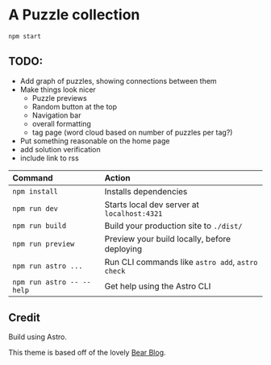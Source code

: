 # A Puzzle collection

```sh
npm start
```

## TODO:

- Add graph of puzzles, showing connections between them
- Make things look nicer
  - Puzzle previews
  - Random button at the top
  - Navigation bar
  - overall formatting
  - tag page (word cloud based on number of puzzles per tag?)
- Put something reasonable on the home page
- add solution verification
- include link to rss

| Command                   | Action                                           |
| :------------------------ | :----------------------------------------------- |
| `npm install`             | Installs dependencies                            |
| `npm run dev`             | Starts local dev server at `localhost:4321`      |
| `npm run build`           | Build your production site to `./dist/`          |
| `npm run preview`         | Preview your build locally, before deploying     |
| `npm run astro ...`       | Run CLI commands like `astro add`, `astro check` |
| `npm run astro -- --help` | Get help using the Astro CLI                     |

## Credit

Build using Astro.

This theme is based off of the lovely [Bear Blog](https://github.com/HermanMartinus/bearblog/).
